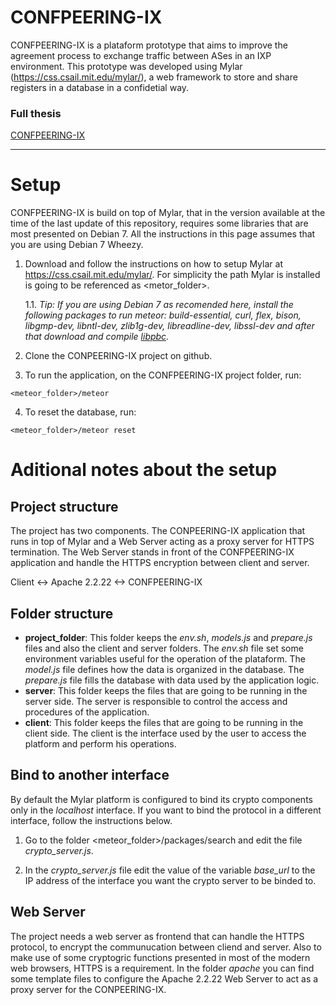 # CONFPEERING-IX

CONFPEERING-IX is a plataform prototype that aims to improve the agreement process to exchange traffic between ASes in an IXP environment.
This prototype was developed using Mylar (https://css.csail.mit.edu/mylar/), a web framework to store and share registers in a database in a confidetial way.

### Full thesis

[CONFPEERING-IX](https://lume.ufrgs.br/handle/10183/193315)
___

# Setup

CONFPEERING-IX is build on top of Mylar, that in the version available at the time of the last update of this repository, requires some libraries that are most presented on Debian 7. All the instructions in this page assumes that you are using Debian 7 Wheezy.

1. Download and follow the instructions on how to setup Mylar at https://css.csail.mit.edu/mylar/. For simplicity the path Mylar is installed is going to be referenced as <metor_folder>.
	
	1.1. _Tip: If you are using Debian 7 as recomended here, install the following packages to run meteor: build-essential, curl, flex, bison, libgmp-dev, libntl-dev, zlib1g-dev, libreadline-dev, libssl-dev and after that download and compile [libpbc](https://crypto.stanford.edu/pbc/)._

2. Clone the CONPEERING-IX project on github.

3. To run the application, on the CONFPEERING-IX project folder, run:
```shell
<meteor_folder>/meteor
```

4. To reset the database, run:
```shell
<meteor_folder>/meteor reset
```

# Aditional notes about the setup

## Project structure
The project has two components. The CONPEERING-IX application that runs in top of Mylar and a Web Server acting as a proxy server for HTTPS termination. The Web Server stands in front of the CONFPEERING-IX application and handle the HTTPS encryption between client and server.

Client <-> Apache 2.2.22 <-> CONFPEERING-IX

## Folder structure

* **project_folder**: This folder keeps the _env.sh_, _models.js_ and _prepare.js_ files and also the client and server folders.
The _env.sh_ file set some environment variables useful for the operation of the plataform. The _model.js_ file defines how the data is organized in the database. The _prepare.js_ file fills the database with data used by the application logic.
* **server**: This folder keeps the files that are going to be running in the server side. The server is responsible to control the access and procedures of the application.
* **client**: This folder keeps the files that are going to be running in the client side. The client is the interface used by the user to access the platform and perform his operations.

## Bind to another interface

By default the Mylar platform is configured to bind its crypto components only in the _localhost_ interface. If you want to bind the protocol in a different interface, follow  the instructions below.

1. Go to the folder <meteor_folder>/packages/search and edit the file _crypto_server.js_.

2. In the _crypto_server.js_ file edit the value of the variable *base_url* to the IP address of the interface you want the crypto server to be binded to.

## Web Server

The project needs a web server as frontend that can handle the HTTPS protocol, to encrypt the communucation between cliend and server. Also to make use of some cryptogric functions presented in most of the modern web browsers, HTTPS is a requirement.
In the folder _apache_ you can find some template files to configure the Apache 2.2.22 Web Server to act as a proxy server for the CONPEERING-IX.